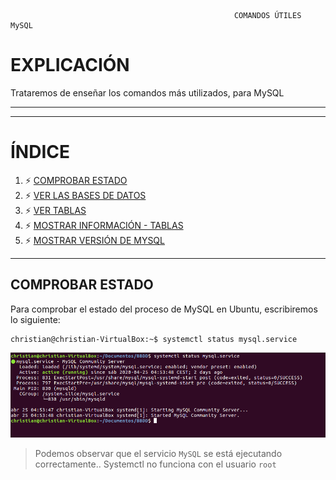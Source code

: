                                                      COMANDOS ÚTILES MySQL 
                                        
# EXPLICACIÓN
Trataremos de enseñar los comandos más utilizados, para MySQL

  
***
***
# ÍNDICE <a name="comandos_index"></a>
1. ⚡ [COMPROBAR ESTADO](#comandos_estado)
2. ⚡ [VER LAS BASES DE DATOS](#comandos_ver-bbdd)
3. ⚡ [VER TABLAS](#comandos_ver-tablas)
4. ⚡ [MOSTRAR INFORMACIÓN - TABLAS](#comandos_desc-tablas)
5. ⚡ [MOSTRAR VERSIÓN DE MYSQL](#comandos_version)
***

## COMPROBAR ESTADO <a name="comandos_estado"></a>

Para comprobar el estado del proceso de MySQL en Ubuntu, escribiremos lo siguiente:

```console
christian@christian-VirtualBox:~$ systemctl status mysql.service
```
![SYSTEMCTL_REPASO](./imagenes/repaso_systemctl.png)
  > Podemos observar que el servicio `MySQL` se está ejecutando correctamente..
  > Systemctl no funciona con el usuario `root`
